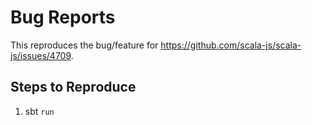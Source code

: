 # Bug Reports

This reproduces the bug/feature for https://github.com/scala-js/scala-js/issues/4709.

## Steps to Reproduce

1. sbt `run`
